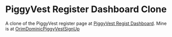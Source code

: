 # PiggyVest Register Dashboard Clone
A clone of the PiggyVest register page at [PiggyVest Regist Dashboard](https://dashboard.piggyvest.com/register). Mine is at [OrimDominicPiggyVestSignUp](https://sudo-kaizen.github.io/orimdominic.piggyvestsignup.io/)
